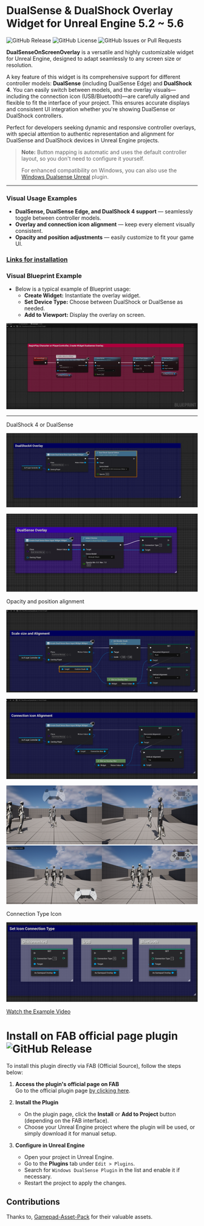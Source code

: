 ﻿# DualSense & DualShock Overlay Widget for Unreal Engine 5.2 ~ 5.6

![GitHub Release](https://img.shields.io/github/v/release/rafaelvaloto/DualsenseOverlayUnreal)
![GitHub License](https://img.shields.io/github/license/rafaelvaloto/DualsenseOverlayUnreal)
![GitHub Issues or Pull Requests](https://img.shields.io/github/issues/rafaelvaloto/DualsenseOverlayUnreal)

**DualSenseOnScreenOverlay** is a versatile and highly customizable widget for Unreal Engine, designed to adapt seamlessly to any screen size or resolution.

A key feature of this widget is its comprehensive support for different controller models: **DualSense** (including DualSense Edge) and **DualShock 4**. You can easily switch between models, and the overlay visuals—including the connection icon (USB/Bluetooth)—are carefully aligned and flexible to fit the interface of your project. This ensures accurate displays and consistent UI integration whether you're showing DualSense or DualShock controllers.

Perfect for developers seeking dynamic and responsive controller overlays, with special attention to authentic representation and alignment for DualSense and DualShock devices in Unreal Engine projects.

> **Note:** Button mapping is automatic and uses the default controller layout, so you don't need to configure it yourself.
>
> For enhanced compatibility on Windows, you can also use the [Windows Dualsense Unreal](https://github.com/rafaelvaloto/WindowsDualsenseUnreal) plugin.

---

### Visual Usage Examples

- **DualSense, DualSense Edge, and DualShock 4 support** — seamlessly toggle between controller models.
- **Overlay and connection icon alignment** — keep every element visually consistent.
- **Opacity and position adjustments** — easily customize to fit your game UI.

### [Links for installation](#Install-on-FAB-official-page-plugin-)

### Visual Blueprint Example
- Below is a typical example of Blueprint usage:
   - **Create Widget:** Instantiate the overlay widget.
   - **Set Device Type:** Choose between DualShock or DualSense as needed.
   - **Add to Viewport:** Display the overlay on screen.

![](Images/DualsenseWidget.png)

---

DualShock 4 or DualSense 

![](Images/DualShock4Overlay.png)

![](Images/DualSenseOverlay.png)


Opacity and position alignment

![Blueprint](Images/ScaleSizeAndAling.png)

![Blueprint](Images/ConnectionIconAling.png)


![Blueprint](Images/OpacityAndPosition.png)
![Blueprint](Images/Position%20Connection%20Type.png)

Connection Type Icon

![Blueprint](Images/SetConnectionTypeIcon.png)

[Watch the Example Video](https://1drv.ms/v/c/6c07d40187e87b76/EV9sGl0t6-VAnsWXfITYcnEBAJ1vPWZ-L0HXnCdFjkWUzg)

# Install on FAB official page plugin ![GitHub Release](https://img.shields.io/github/v/release/rafaelvaloto/DualsenseOverlayUnreal)

To install this plugin directly via FAB (Official Source), follow the steps below:

1. **Access the plugin's official page on FAB**  
   Go to the official plugin page [by clicking here](https://fab.com/s/3892fa15cfa1).

3. **Install the Plugin**
   - On the plugin page, click the **Install** or **Add to Project** button (depending on the FAB interface).
   - Choose your Unreal Engine project where the plugin will be used, or simply download it for manual setup.

4. **Configure in Unreal Engine**
   - Open your project in Unreal Engine.
   - Go to the **Plugins** tab under `Edit > Plugins`.
   - Search for `Windows DualSense Plugin` in the list and enable it if necessary.
   - Restart the project to apply the changes.

## Contributions
Thanks to,
[Gamepad-Asset-Pack](https://github.com/AL2009man/Gamepad-Asset-Pack) for their valuable assets.
